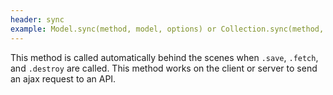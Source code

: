 ```yaml
---
header: sync
example: Model.sync(method, model, options) or Collection.sync(method, model, options)
---
```


This method is called automatically behind the scenes when `.save`, `.fetch`, and `.destroy` are called.  This method works on the client or server to send an ajax request to an API.
